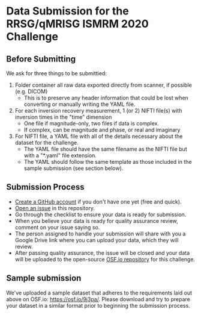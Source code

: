 # Data Submission for the RRSG/qMRISG ISMRM 2020 Challenge

## Before Submitting

We ask for three things to be submittied:

1. Folder container all raw data exported directly from scanner, if possible (e.g. DICOM)
   * This is to preserve any header information that could be lost when converting or manually writing the YAML file.
2. For each inversion recovery measurement, 1 (or 2) NIFTI file(s) with inversion times in the "time" dimension
   * One file if magnitude-only, two files if data is complex.
   * If complex, can be magnitude and phase, or real and imaginary
1. For NIFTI file, a YAML file with all of the details necessary about the dataset for the challenge.
   * The YAML file should have the same filename as the NIFTI file but with a "\*.yaml" file extension.
   * The YAML should follow the same template as those included in the sample submission (see section below).

## Submission Process

* [Create a GitHub account](https://github.com/join) if you don't have one yet (free and quick).
* [Open an issue](https://github.com/rrsg2020/data_submission/issues/new?assignees=&labels=&template=data-submission-request.md&title=) in this repository.
* Go through the checklist to ensure your data is ready for submission.
* When you believe your data is ready for quality assurance review, comment on your issue saying so.
* The person assigned to handle your submission will share with you a Google Drive link where you can upload your data, which they will review.
* After passing quality assurance, the issue will be closed and your data will be uploaded to the open-source [OSF.io repository](https://osf.io/ywc9g/) for this challenge.

## Sample submission

We've uploaded a sample dataset that adheres to the requirements laid out above on OSF.io: https://osf.io/9j3pa/. Please download and try to prepare your dataset in a similar format prior to beginning the submission process.

